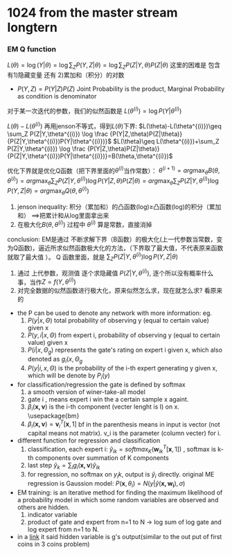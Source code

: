 # 1024 from the master stream longtern
### EM Q function
$L(\theta)=\log(Y|\theta)=\log\sum_ZP(Y,Z|\theta)=\log\sum_Z P(Z|Y,\theta)P(Z|\theta)$ 这里的困难是 包含有1)隐藏变量 还有 2)累加和（积分）的对数

   - $P(Y,Z)=P(Y|Z)P(Z)$ Joint Probability is the product, Marginal Probability as condition is denominator

对于某一次迭代的参数，我们的似然函数是 $L(\theta^{(i)})=\log P(Y|\theta^{(i)})$

$L(\theta)-L(\theta^{(i)})$ 再用jenson不等式，得到$L(\theta)$下界:
$L(\theta)-L(\theta^{(i)})\geq \sum_Z P(Z|Y,\theta^{(i)}) \log \frac {P(Y|Z,\theta)P(Z|\theta)} {P(Z|Y,\theta^{(i)})P(Y|\theta^{(i)})}$
$L(\theta)\geq L(\theta^{(i)})+\sum_Z P(Z|Y,\theta^{(i)}) \log \frac {P(Y|Z,\theta)P(Z|\theta)} {P(Z|Y,\theta^{(i)})P(Y|\theta^{(i)})}=B(\theta,\theta^{(i)})$

优化下界就是优化Q函数（把下界里面的$\theta^{(i)}$当作常数）：
$\theta^{(i+1)}=arg\max_\theta B(\theta,\theta^{(i)})=arg\max_\theta \sum_Z P(Z|Y,\theta^{(i)}) \log P(Y|Z,\theta)P(Z|\theta)=arg\max_\theta \sum_Z P(Z|Y,\theta^{(i)}) \log P(Y,Z|\theta) = arg\max_\theta Q(\theta,\theta^{(i)})$
  1. jenson inequality: 积分（累加和）的凸函数(log)$\geq$凸函数(log)的积分（累加和） ==>把累计和从log里面拿出来
  1. 在极大化$B(\theta,\theta^{(i)})$ 过程中 $\theta^{(i)}$ 算是常数，直接消掉

conclusion: EM是通过 不断求解下界（B函数）的极大化(上一代参数当常数，变为Q函数)，逼近所求似然函数极大化的方法，（下界取了最大值，不代表原来函数就取了最大值 ）。 Q 函数里面，就是 $\sum_Z P(Z|Y,\theta^{(i)}) \log P(Y,Z|\theta)$
  1. 通过 上代参数，观测值 逐个求隐藏值 $P(Z|Y,\theta^{(i)})$, 逐个所以没有概率什么事，当作$Z=f(Y,\theta^{(i)})$
  1. 对完全数据的似然函数进行极大化，原来似然怎么求，现在就怎么求? 看原来的

- the P can be used to denote any network with more information: eg.
    1. $P(y|x,\Theta)$ total probability of observing y (equal to certain value) given x
    2. $P(y,i|x,\Theta)$ from expert i, probability of observing y (equal to certain value) given x
    3. $P(i|x,\Theta_g)$ represents the gate's rating on expert i given x, which also denoted as $g_i(x,\Theta_g$
    4. $P(y|i,x,\Theta)$ is the probability of the i-th expert generating y given x, which will be denote by $P_i(y)$
- for classification/regression the gate is defined by softmax
    1. a smooth version of winer-take-all model
    2. gate i , means expert i win the a certain sample x againt. 
    3. $\beta_i(\mathbf{x,v})$ is the i-th component (vecter lenght is I) on x.      \usepackage{bm}    
    4. $\beta_i(\mathbf{x,v})=\mathbf v_i^T[\mathbf x, 1]$  bf in the parenthesis means in input is vector (not capital means not matrix).   v_i is the parameter (column vecter) for i. 
- different function for regression and classification
    1. classification, each expert i: $\hat y_{ik}=softmax_K(\mathbf w_{ik}^T[\mathbf x, 1])$ , softmax is k-th components over summation of K components
    2. last step $\hat y_k=\sum_i g_i(\mathbf{x,v})\hat y_{ik}$
    3. for regression, no softmax on $y_ik$, output is $\hat y_i$ directly. original ME regression is Gaussion model: $P(\mathbf x,\theta_i)=N(y|\hat y(\mathbf {x,w_i}), \sigma)$
- EM training: is an iterative method for finding the maximum likelihood of a probability model in which some random variables are observed and others are hidden.
    1. indicator variable
    2. product of gate and expert from n=1 to N $\to$ log sum of log gate and log expert from n=1 to N.
- in a [link](https://people.cs.pitt.edu/~milos/courses/cs2750-Spring03/lectures/class20.pdf)  it said hidden variable is g's output(similar to the out put of first coins in 3 coins problem)
